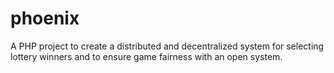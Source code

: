 # phoenix
A PHP project to create a distributed and decentralized system for selecting lottery winners and to ensure game fairness with an open system. 

